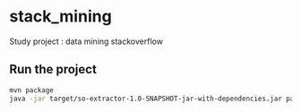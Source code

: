 stack_mining
============

Study project : data mining stackoverflow

## Run the project
```bash
mvn package
java -jar target/so-extractor-1.0-SNAPSHOT-jar-with-dependencies.jar path/to/Posts.xml
```
